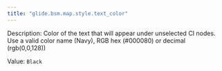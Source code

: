 ```yaml
---
title: "glide.bsm.map.style.text_color"
---
```


Description: Color of the text that will appear under unselected CI nodes. Use a valid color name (Navy), RGB hex (#000080) or decimal (rgb(0,0,128))

Value: `Black`
